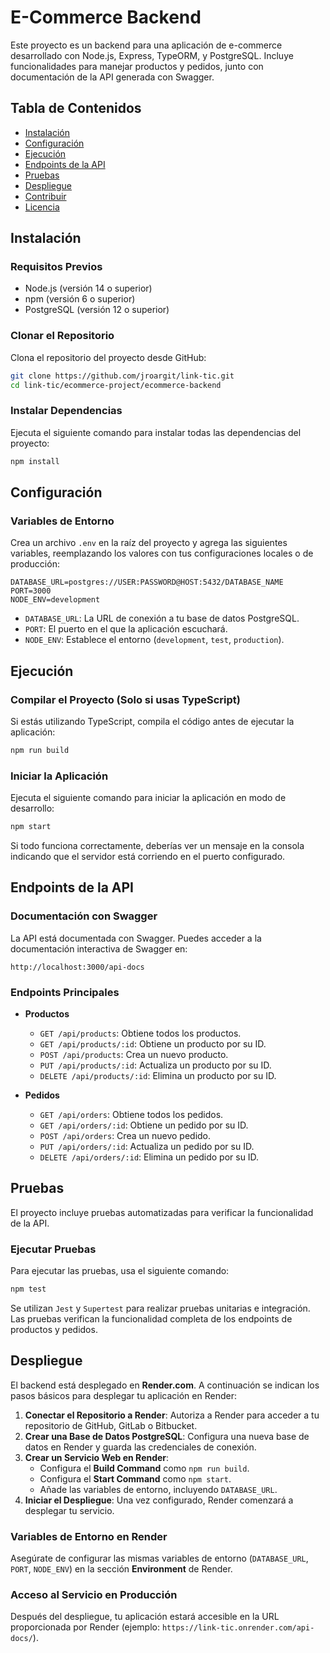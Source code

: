 
# E-Commerce Backend

Este proyecto es un backend para una aplicación de e-commerce desarrollado con Node.js, Express, TypeORM, y PostgreSQL. Incluye funcionalidades para manejar productos y pedidos, junto con documentación de la API generada con Swagger.

## Tabla de Contenidos

- [Instalación](#instalación)
- [Configuración](#configuración)
- [Ejecución](#ejecución)
- [Endpoints de la API](#endpoints-de-la-api)
- [Pruebas](#pruebas)
- [Despliegue](#despliegue)
- [Contribuir](#contribuir)
- [Licencia](#licencia)

## Instalación

### Requisitos Previos
- Node.js (versión 14 o superior)
- npm (versión 6 o superior)
- PostgreSQL (versión 12 o superior)

### Clonar el Repositorio
Clona el repositorio del proyecto desde GitHub:
```bash
git clone https://github.com/jroargit/link-tic.git
cd link-tic/ecommerce-project/ecommerce-backend
```

### Instalar Dependencias
Ejecuta el siguiente comando para instalar todas las dependencias del proyecto:
```bash
npm install
```

## Configuración

### Variables de Entorno

Crea un archivo `.env` en la raíz del proyecto y agrega las siguientes variables, reemplazando los valores con tus configuraciones locales o de producción:

```env
DATABASE_URL=postgres://USER:PASSWORD@HOST:5432/DATABASE_NAME
PORT=3000
NODE_ENV=development
```

- `DATABASE_URL`: La URL de conexión a tu base de datos PostgreSQL.
- `PORT`: El puerto en el que la aplicación escuchará.
- `NODE_ENV`: Establece el entorno (`development`, `test`, `production`).

## Ejecución

### Compilar el Proyecto (Solo si usas TypeScript)

Si estás utilizando TypeScript, compila el código antes de ejecutar la aplicación:
```bash
npm run build
```

### Iniciar la Aplicación

Ejecuta el siguiente comando para iniciar la aplicación en modo de desarrollo:
```bash
npm start
```

Si todo funciona correctamente, deberías ver un mensaje en la consola indicando que el servidor está corriendo en el puerto configurado.

## Endpoints de la API

### Documentación con Swagger

La API está documentada con Swagger. Puedes acceder a la documentación interactiva de Swagger en:
```
http://localhost:3000/api-docs
```

### Endpoints Principales

- **Productos**
  - `GET /api/products`: Obtiene todos los productos.
  - `GET /api/products/:id`: Obtiene un producto por su ID.
  - `POST /api/products`: Crea un nuevo producto.
  - `PUT /api/products/:id`: Actualiza un producto por su ID.
  - `DELETE /api/products/:id`: Elimina un producto por su ID.

- **Pedidos**
  - `GET /api/orders`: Obtiene todos los pedidos.
  - `GET /api/orders/:id`: Obtiene un pedido por su ID.
  - `POST /api/orders`: Crea un nuevo pedido.
  - `PUT /api/orders/:id`: Actualiza un pedido por su ID.
  - `DELETE /api/orders/:id`: Elimina un pedido por su ID.

## Pruebas

El proyecto incluye pruebas automatizadas para verificar la funcionalidad de la API. 

### Ejecutar Pruebas
Para ejecutar las pruebas, usa el siguiente comando:
```bash
npm test
```

Se utilizan `Jest` y `Supertest` para realizar pruebas unitarias e integración. Las pruebas verifican la funcionalidad completa de los endpoints de productos y pedidos.

## Despliegue

El backend está desplegado en **Render.com**. A continuación se indican los pasos básicos para desplegar tu aplicación en Render:

1. **Conectar el Repositorio a Render**: Autoriza a Render para acceder a tu repositorio de GitHub, GitLab o Bitbucket.
2. **Crear una Base de Datos PostgreSQL**: Configura una nueva base de datos en Render y guarda las credenciales de conexión.
3. **Crear un Servicio Web en Render**:
   - Configura el **Build Command** como `npm run build`.
   - Configura el **Start Command** como `npm start`.
   - Añade las variables de entorno, incluyendo `DATABASE_URL`.
4. **Iniciar el Despliegue**: Una vez configurado, Render comenzará a desplegar tu servicio.

### Variables de Entorno en Render

Asegúrate de configurar las mismas variables de entorno (`DATABASE_URL`, `PORT`, `NODE_ENV`) en la sección **Environment** de Render.

### Acceso al Servicio en Producción

Después del despliegue, tu aplicación estará accesible en la URL proporcionada por Render (ejemplo: `https://link-tic.onrender.com/api-docs/`).
